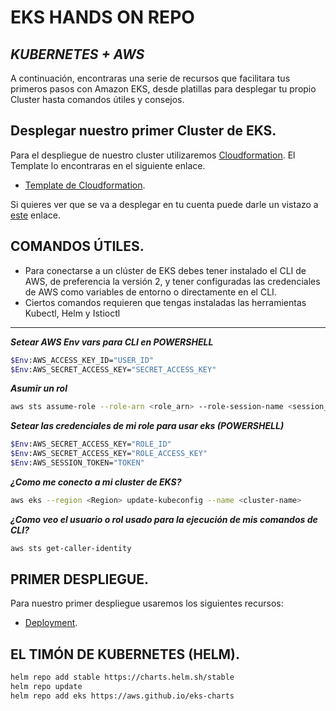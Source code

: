 # EKS HANDS ON REPO
## _KUBERNETES + AWS_

A continuación, encontraras una serie de recursos que facilitara tus primeros pasos con Amazon EKS, desde platillas para desplegar tu propio Cluster hasta comandos útiles y consejos. 

## Desplegar nuestro primer Cluster de EKS.
Para el despliegue de nuestro cluster utilizaremos [Cloudformation][df1]. El Template lo encontraras en el siguiente enlace.
- [Template de Cloudformation][df2].

Si quieres ver que se va a desplegar en tu cuenta puede darle un vistazo a [este][df3] enlace.


## COMANDOS ÚTILES.
- Para conectarse a un clúster de EKS debes tener instalado el CLI de AWS, de preferencia la versión 2, y tener configuradas las credenciales de AWS como variables de entorno o directamente en el CLI.
- Ciertos comandos requieren que tengas instaladas las herramientas Kubectl, Helm y Istioctl
---

 ***Setear AWS Env vars para CLI en POWERSHELL***
 ```sh
$Env:AWS_ACCESS_KEY_ID="USER_ID"
$Env:AWS_SECRET_ACCESS_KEY="SECRET_ACCESS_KEY"
```

***Asumir un rol***
 ```sh
aws sts assume-role --role-arn <role_arn> --role-session-name <session_name>
```
***Setear las credenciales de mi role para usar eks (POWERSHELL)***
 ```sh
$Env:AWS_SECRET_ACCESS_KEY="ROLE_ID"
$Env:AWS_SECRET_ACCESS_KEY="ROLE_ACCESS_KEY"
$Env:AWS_SESSION_TOKEN="TOKEN"
```
 ***¿Como me conecto a mi cluster de EKS?***
 ```sh
aws eks --region <Region> update-kubeconfig --name <cluster-name>
```
 ***¿Como veo el usuario o rol usado para la ejecución de mis comandos de CLI?***
 ```sh
aws sts get-caller-identity
```
 
## PRIMER DESPLIEGUE.
Para nuestro primer despliegue usaremos los siguientes recursos:
- [Deployment][df2].

## EL TIMÓN DE KUBERNETES (HELM).
 ```sh
helm repo add stable https://charts.helm.sh/stable
helm repo update
helm repo add eks https://aws.github.io/eks-charts
```

   [df1]: <https://aws.amazon.com/es/cloudformation/>
   [df2]: <https://github.com/Recad/eks-hands-on/blob/master/Cloudformation/ekstemplate.yaml>
   [df3]: <https://github.com/Recad/eks-hands-on>
 